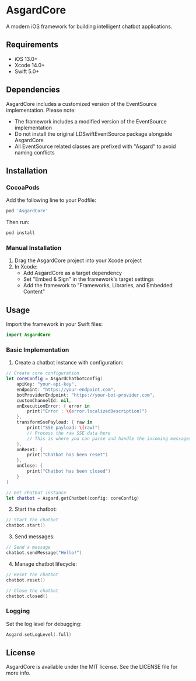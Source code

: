# AsgardCore

A modern iOS framework for building intelligent chatbot applications.

## Requirements

- iOS 13.0+
- Xcode 14.0+
- Swift 5.0+

## Dependencies

AsgardCore includes a customized version of the EventSource implementation. Please note:

- The framework includes a modified version of the EventSource implementation
- Do not install the original LDSwiftEventSource package alongside AsgardCore
- All EventSource related classes are prefixed with "Asgard" to avoid naming conflicts

## Installation

### CocoaPods

Add the following line to your Podfile:

```ruby
pod 'AsgardCore'
```

Then run:

```bash
pod install
```

### Manual Installation

1. Drag the AsgardCore project into your Xcode project
2. In Xcode:
   - Add AsgardCore as a target dependency
   - Set "Embed & Sign" in the framework's target settings
   - Add the framework to "Frameworks, Libraries, and Embedded Content"

## Usage

Import the framework in your Swift files:

```swift
import AsgardCore
```

### Basic Implementation

1. Create a chatbot instance with configuration:

```swift
// Create core configuration
let coreConfig = AsgardChatbotConfig(
    apiKey: "your-api-key",
    endpoint: "https://your-endpoint.com",
    botProviderEndpoint: "https://your-bot-provider.com",
    customChannelId: nil,
    onExecutionError: { error in
        print("Error : \(error.localizedDescription)")
    },
    transformSsePayload: { raw in
        print("SSE payload: \(raw)")
        // Process the raw SSE data here
        // This is where you can parse and handle the incoming messages
    },
    onReset: {
        print("Chatbot has been reset")
    },
    onClose: {
        print("Chatbot has been closed")
    }
)

// Get chatbot instance
let chatbot = Asgard.getChatbot(config: coreConfig)
```

2. Start the chatbot:

```swift
// Start the chatbot
chatbot.start()
```

3. Send messages:

```swift
// Send a message
chatbot.sendMessage("Hello!")
```

4. Manage chatbot lifecycle:

```swift
// Reset the chatbot
chatbot.reset()

// Close the chatbot
chatbot.closed()
```

### Logging

Set the log level for debugging:

```swift
Asgard.setLogLevel(.full)
```

## License

AsgardCore is available under the MIT license. See the LICENSE file for more info.
